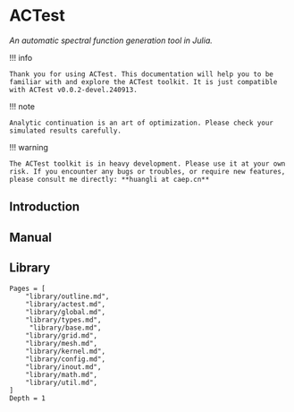 # ACTest

*An automatic spectral function generation tool in Julia.*

!!! info

    Thank you for using ACTest. This documentation will help you to be familiar with and explore the ACTest toolkit. It is just compatible with ACTest v0.0.2-devel.240913.

!!! note

    Analytic continuation is an art of optimization. Please check your simulated results carefully.

!!! warning

    The ACTest toolkit is in heavy development. Please use it at your own risk. If you encounter any bugs or troubles, or require new features, please consult me directly: **huangli at caep.cn**

## Introduction

## Manual

## Library

```@contents
Pages = [
    "library/outline.md",
    "library/actest.md",
    "library/global.md",
    "library/types.md",
     "library/base.md",
    "library/grid.md",
    "library/mesh.md",
    "library/kernel.md",
    "library/config.md",
    "library/inout.md",
    "library/math.md",
    "library/util.md",
]
Depth = 1